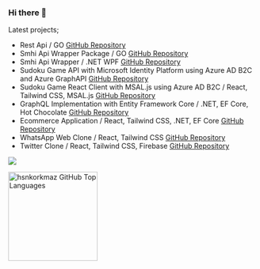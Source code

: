 ### Hi there 👋

Latest projects;

- Rest Api / GO <a href="https://github.com/hsnkorkmaz/go-rest-api">GitHub Repository</a>
- Smhi Api Wrapper Package / GO <a href="https://github.com/hsnkorkmaz/smhi-go">GitHub Repository</a>
- Smhi Api Wrapper / .NET WPF <a href="https://github.com/hsnkorkmaz/Smhi-WeatherWrapperWPF">GitHub Repository</a>
- Sudoku Game API with Microsoft Identity Platform using Azure AD B2C and Azure GraphAPI <a href="https://github.com/hsnkorkmaz/SudokuAPI-AZ-B2C">GitHub Repository</a>
- Sudoku Game React Client with MSAL.js using Azure AD B2C / React, Tailwind CSS, MSAL.js <a href="https://github.com/hsnkorkmaz/SudokuClient-AZ-B2C">GitHub Repository</a>
- GraphQL Implementation with Entity Framework Core / .NET, EF Core, Hot Chocolate <a href="https://github.com/hsnkorkmaz/GraphQL-EFCore">GitHub Repository</a>
- Ecommerce Application / React, Tailwind CSS, .NET, EF Core <a href="https://github.com/hsnkorkmaz/Ecommerce">GitHub Repository</a>
- WhatsApp Web Clone / React, Tailwind CSS <a href="https://github.com/hsnkorkmaz/whatsapp-web-clone">GitHub Repository</a>
- Twitter Clone / React, Tailwind CSS, Firebase <a href="https://github.com/hsnkorkmaz/twitter-clone">GitHub Repository</a>

<a href="https://www.linkedin.com/in/hasan-s-mustafa/"><img src="https://img.shields.io/badge/LinkedIn-0077B5?style=for-the-badge&logo=linkedin&logoColor=white" /></a>

<a href="https://github.com/hsnkorkmaz">
  <img height="180em" src="https://github-readme-stats.vercel.app/api/top-langs/?username=hsnkorkmaz&theme=shades-of-purple&layout=compact" 
    alt="hsnkorkmaz GitHub Top Languages" />
</a>

